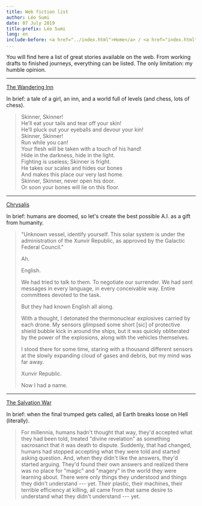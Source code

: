 ```yaml
---
title: Web fiction list
author: Léo Sumi
date: 07 July 2019
title-prefix: Léo Sumi
lang: en
include-before: <a href="../index.html">Home</a> / <a href="index.html">Lists</a>
...
```


You will find here a list of great stories available on the web. From working drafts to finished journeys, everything can be listed. The only limitation: my humble opinion.

***

[The Wandering Inn](https://wanderinginn.com/)

In brief: a tale of a girl, an inn, and a world full of levels (and chess, lots of chess).

> Skinner, Skinner!\
> He’ll eat your tails and tear off your skin!\
> He’ll pluck out your eyeballs and devour your kin!\
> Skinner, Skinner!\
> Run while you can!\
> Your flesh will be taken with a touch of his hand!\
> Hide in the darkness, hide in the light.\
> Fighting is useless; Skinner is fright.\
> He takes our scales and hides our bones\
> And makes this place our very last home.\
> Skinner, Skinner, never open his door.\
> Or soon your bones will lie on this floor.

***

[Chrysalis](https://www.reddit.com/r/HFY/comments/55v9e1/chrysalis/)

In brief: humans are doomed, so let's create the best possible A.I. as a gift from humanity.

> "Unknown vessel, identify yourself. This solar system is under the administration of the Xunvir Republic, as approved by the Galactic Federal Council."
>
> Ah.
>
> English.
>
> We had tried to talk to them. To negotiate our surrender. We had sent messages in every language, in every conceivable way. Entire committees devoted to the task.
>
> But they had known English all along.
>
> With a thought, I detonated the thermonuclear explosives carried by each drone. My sensors glimpsed some short [sic] of protective shield bubble kick in around the ships, but it was quickly obliterated by the power of the explosions, along with the vehicles themselves.
>
> I stood there for some time, staring with a thousand different sensors at the slowly expanding cloud of gases and debris, but my mind was far away.
>
> Xunvir Republic.
>
> Now I had a name.

***

[The Salvation War](http://www.tboverse.us/HPCAFORUM/phpBB3/viewforum.php?f=29)

In brief: when the final trumped gets called, all Earth breaks loose on Hell (literally).

> For millennia, humans hadn't thought that way, they'd accepted what they had been told, treated "divine revelation" as something sacrosanct that it was death to dispute. Suddenly, that had changed, humans had stopped accepting what they were told and started asking question. And, when they didn't like the answers, they'd started arguing. They'd found their own answers and realized there was no place for "magic" and "magery" in the world they were learning about. There were only things they understood and things they didn't understand --- yet. Their plastic, their machines, their terrible efficiency at killing, all came from that same desire to understand what they didn't understand --- yet.
